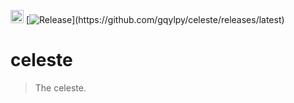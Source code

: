 [<img alt="LOGO" src="http://www.gqylpy.com/static/img/favicon.ico" height="21" width="21"/>](http://www.gqylpy.com)
[![Release](https://img.shields.io/github/release/gqylpy/celeste.svg?style=flat-square")](https://github.com/gqylpy/celeste/releases/latest)

# celeste

> The celeste.
